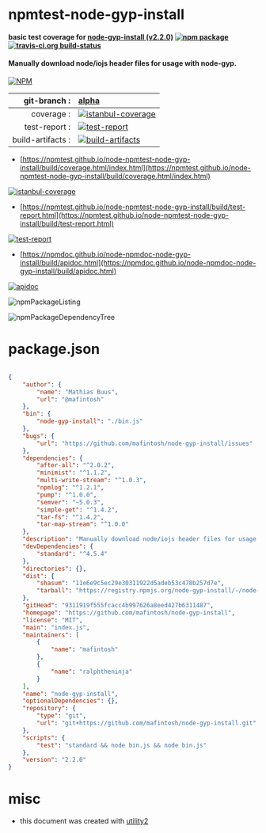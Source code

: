 # npmtest-node-gyp-install

#### basic test coverage for  [node-gyp-install (v2.2.0)](https://github.com/mafintosh/node-gyp-install)  [![npm package](https://img.shields.io/npm/v/npmtest-node-gyp-install.svg?style=flat-square)](https://www.npmjs.org/package/npmtest-node-gyp-install) [![travis-ci.org build-status](https://api.travis-ci.org/npmtest/node-npmtest-node-gyp-install.svg)](https://travis-ci.org/npmtest/node-npmtest-node-gyp-install)

#### Manually download node/iojs header files for usage with node-gyp.

[![NPM](https://nodei.co/npm/node-gyp-install.png?downloads=true&downloadRank=true&stars=true)](https://www.npmjs.com/package/node-gyp-install)

| git-branch : | [alpha](https://github.com/npmtest/node-npmtest-node-gyp-install/tree/alpha)|
|--:|:--|
| coverage : | [![istanbul-coverage](https://npmtest.github.io/node-npmtest-node-gyp-install/build/coverage.badge.svg)](https://npmtest.github.io/node-npmtest-node-gyp-install/build/coverage.html/index.html)|
| test-report : | [![test-report](https://npmtest.github.io/node-npmtest-node-gyp-install/build/test-report.badge.svg)](https://npmtest.github.io/node-npmtest-node-gyp-install/build/test-report.html)|
| build-artifacts : | [![build-artifacts](https://npmtest.github.io/node-npmtest-node-gyp-install/glyphicons_144_folder_open.png)](https://github.com/npmtest/node-npmtest-node-gyp-install/tree/gh-pages/build)|

- [https://npmtest.github.io/node-npmtest-node-gyp-install/build/coverage.html/index.html](https://npmtest.github.io/node-npmtest-node-gyp-install/build/coverage.html/index.html)

[![istanbul-coverage](https://npmtest.github.io/node-npmtest-node-gyp-install/build/screenCapture.buildCi.browser.%252Ftmp%252Fbuild%252Fcoverage.lib.html.png)](https://npmtest.github.io/node-npmtest-node-gyp-install/build/coverage.html/index.html)

- [https://npmtest.github.io/node-npmtest-node-gyp-install/build/test-report.html](https://npmtest.github.io/node-npmtest-node-gyp-install/build/test-report.html)

[![test-report](https://npmtest.github.io/node-npmtest-node-gyp-install/build/screenCapture.buildCi.browser.%252Ftmp%252Fbuild%252Ftest-report.html.png)](https://npmtest.github.io/node-npmtest-node-gyp-install/build/test-report.html)

- [https://npmdoc.github.io/node-npmdoc-node-gyp-install/build/apidoc.html](https://npmdoc.github.io/node-npmdoc-node-gyp-install/build/apidoc.html)

[![apidoc](https://npmdoc.github.io/node-npmdoc-node-gyp-install/build/screenCapture.buildCi.browser.%252Ftmp%252Fbuild%252Fapidoc.html.png)](https://npmdoc.github.io/node-npmdoc-node-gyp-install/build/apidoc.html)

![npmPackageListing](https://npmtest.github.io/node-npmtest-node-gyp-install/build/screenCapture.npmPackageListing.svg)

![npmPackageDependencyTree](https://npmtest.github.io/node-npmtest-node-gyp-install/build/screenCapture.npmPackageDependencyTree.svg)



# package.json

```json

{
    "author": {
        "name": "Mathias Buus",
        "url": "@mafintosh"
    },
    "bin": {
        "node-gyp-install": "./bin.js"
    },
    "bugs": {
        "url": "https://github.com/mafintosh/node-gyp-install/issues"
    },
    "dependencies": {
        "after-all": "^2.0.2",
        "minimist": "^1.1.2",
        "multi-write-stream": "^1.0.3",
        "npmlog": "^1.2.1",
        "pump": "^1.0.0",
        "semver": "~5.0.3",
        "simple-get": "^1.4.2",
        "tar-fs": "^1.4.2",
        "tar-map-stream": "^1.0.0"
    },
    "description": "Manually download node/iojs header files for usage with node-gyp.",
    "devDependencies": {
        "standard": "^4.5.4"
    },
    "directories": {},
    "dist": {
        "shasum": "11e6e9c5ec29e30311922d5adeb53c478b257d7e",
        "tarball": "https://registry.npmjs.org/node-gyp-install/-/node-gyp-install-2.2.0.tgz"
    },
    "gitHead": "9311919f555fcacc4b997626a8eed427b6311487",
    "homepage": "https://github.com/mafintosh/node-gyp-install",
    "license": "MIT",
    "main": "index.js",
    "maintainers": [
        {
            "name": "mafintosh"
        },
        {
            "name": "ralphtheninja"
        }
    ],
    "name": "node-gyp-install",
    "optionalDependencies": {},
    "repository": {
        "type": "git",
        "url": "git+https://github.com/mafintosh/node-gyp-install.git"
    },
    "scripts": {
        "test": "standard && node bin.js && node bin.js"
    },
    "version": "2.2.0"
}
```



# misc
- this document was created with [utility2](https://github.com/kaizhu256/node-utility2)
